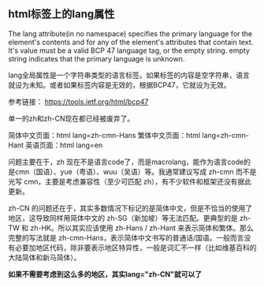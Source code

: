 ## html标签上的lang属性

The lang attribute(in no namespace) specifies the primary language for the element's contents and for any of the element's attributes that contain text. It's value must be a valid BCP 47 language tag, or the empty string. empty string indicates that the primary language is unknown.

lang全局属性是一个字符串类型的语言标签。如果标签的内容是空字符串，语言就设为未知。或者如果标签内容是无效的，根据BCP47，它就设为无效。

参考链接： https://tools.ietf.org/html/bcp47



单一的zh和zh-CN现在都已经被废弃了。



简体中文页面：html lang=zh-cmn-Hans
繁体中文页面：html lang=zh-cmn-Hant
英语页面：html lang=en



问题主要在于，zh 现在不是语言code了，而是macrolang，能作为语言code的是cmn（国语）、yue（粤语）、wuu（吴语）等。我通常建议写成 zh-cmn 而不是光写 cmn，主要是考虑兼容性（至少可匹配 zh），有不少软件和框架还没有据此更新。

zh-CN 的问题还在于，其实多数情况下标记的是简体中文，但是不恰当的使用了地区，这导致同样用简体中文的 zh-SG（新加坡）等无法匹配。更典型的是 zh-TW 和 zh-HK。所以其实应该使用 zh-Hans / zh-Hant 来表示简体和繁体。那么完整的写法就是 zh-cmn-Hans，表示简体中文书写的普通话/国语。一般而言没有必要加地区代码，除非要表示地区特异性，一般是词汇不一样（比如维基百科的大陆简体和新马简体）。



__如果不需要考虑到这么多的地区，其实lang="zh-CN"就可以了__

